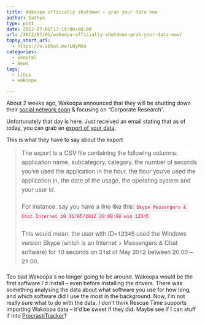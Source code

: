 ```yaml
---
title: Wakoopa officially shutdown – grab your data now
author: Sathya
type: post
date: 2012-07-05T17:19:00+00:00
url: /2012/07/05/wakoopa-officially-shutdown-grab-your-data-now/
topsy_short_url:
  - https://u.sbhat.me/LWyMAa
categories:
  - General
  - News
tags:
  - linux
  - wakoopa

---
```

About 2 weeks ago, Wakoopa announced that they will be shutting down their <a title="Wakoopa is dead" href="https://techie-buzz.com/tech-news/wakoopa-service-made-software-social-comes-end.html" target="_blank">social network soon</a> & focusing on &#8220;Corporate Research&#8221;.

Unfortunately that day is here. Just received an email stating that as of today, you can grab an <a href="https://social.wakoopa.com/" target="_blank">export of your data</a>.

This is what they have to say about the export

> <p style="margin: 0px 0px 20px; font-size: 16px; line-height: 24px; font-family: 'Helvetica Neue', Helvetica, Arial, sans-serif; background-color: #ffffff;">
>   The export is a CSV file containing the following columns: application name, subcategory, category, the number of seconds you've used the application in the hour, the hour you've used the application in, the date of the usage, the operating system and your user id.
> </p>
> 
> <p style="margin: 0px 0px 20px; font-size: 16px; line-height: 24px; font-family: 'Helvetica Neue', Helvetica, Arial, sans-serif; background-color: #ffffff;">
>   For instance, say you have a line like this:<code style="padding: 2px 4px; font-family: Menlo, Monaco, Consolas, 'Courier New', monospace; font-size: 12px; color: #dd1144; border-top-left-radius: 3px; border-top-right-radius: 3px; border-bottom-right-radius: 3px; border-bottom-left-radius: 3px; background-color: #f7f7f9; border: 1px solid #e1e1e8;">Skype Messengers & Chat Internet 10 31/05/2012 20:00:00 win 12345</code>
> </p>
> 
> <p style="margin: 0px 0px 20px; font-size: 16px; line-height: 24px; font-family: 'Helvetica Neue', Helvetica, Arial, sans-serif; background-color: #ffffff;">
>   This would mean: the user with ID=12345 used the Windows version Skype (which is an Internet > Messengers & Chat software) for 10 seconds on 31st of May 2012 between 20:00 &#8211; 21:00.
> </p>

Too bad Wakoopa's no longer going to be around. Wakoopa would be the first software I'd install &#8211; even before installing the drivers. There was something analysing the data about what software you use for how long, and which software did I use the most in the background. Now, I'm not really sure what to do with the data. I don't think Rescue Time supports importing Wakoopa data &#8211; it'd be sweet if they did. Maybe see if I can stuff if into <a title="procrastitracker" href="https://procrastitracker.com/" target="_blank">ProcrastiTracker</a>?
